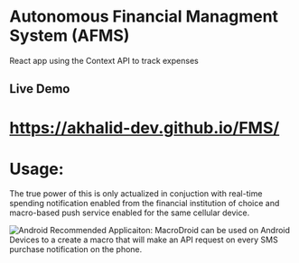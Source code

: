 # Autonomous Financial Managment System (AFMS)
React app using the Context API to track expenses  

## Live Demo 
# https://akhalid-dev.github.io/FMS/

# Usage:
The true power of this is only actualized in conjuction with real-time spending notification enabled from the financial 
institution of choice and macro-based push service enabled
for the same cellular device.


![Android](https://upload.wikimedia.org/wikipedia/commons/d/d7/Android_robot.svg) Recommended Applicaiton: MacroDroid can be used on Android Devices to a create a macro that will make an API request on every SMS purchase notification on the phone.  
